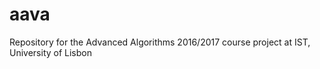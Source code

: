 # aava
Repository for the Advanced Algorithms 2016/2017 course project at IST, University of Lisbon

